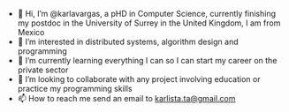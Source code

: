 - 👋 Hi, I’m @karlavargas, a pHD in Computer Science, currently finishing my postdoc in the University of Surrey in the United Kingdom, I am from Mexico
- 👀 I’m interested in distributed systems, algorithm design and programming
- 🌱 I’m currently learning everything I can so I can start my career on the private sector 
- 💞️ I’m looking to collaborate with any project involving education or practice my programming skills
- 📫 How to reach me send an email to karlista.ta@gmail.com

<!---
karlavargas/karlavargas is a ✨ special ✨ repository because its `README.md` (this file) appears on your GitHub profile.
You can click the Preview link to take a look at your changes.
--->
